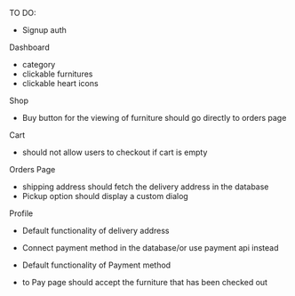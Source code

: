 TO DO:

- Signup auth

Dashboard
- category 
- clickable furnitures
- clickable heart icons

Shop
- Buy button for the viewing of furniture should go directly to orders page

Cart
- should not allow users to checkout if cart is empty

Orders Page
- shipping address should fetch the delivery address in the database 
- Pickup option should display a custom dialog

Profile

- Default functionality of delivery address 

- Connect payment method in the database/or use payment api instead 

- Default functionality of Payment method

- to Pay page should accept the furniture that has been checked out
